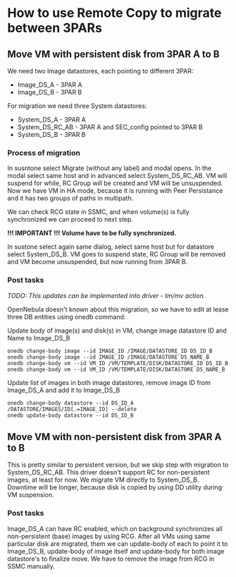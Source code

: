 # How to use Remote Copy to migrate between 3PARs

## Move VM with persistent disk from 3PAR A to B

We need two Image datastores, each pointing to different 3PAR:

- Image_DS_A - 3PAR A
- Image_DS_B - 3PAR B

For migration we need three System datastores:

- System_DS_A - 3PAR A
- System_DS_RC_AB - 3PAR A and SEC_config pointed to 3PAR B
- System_DS_B - 3PAR B

### Process of migration

In susntone select Migrate (without any label) and modal opens. In the modal select same host and in advanced select 
System_DS_RC_AB. VM will suspend for while, RC Group will be created and VM will be unsuspended. Now we have VM in HA
mode, because it is running with Peer Persistance and it has two groups of paths in multipath.

We can check RCG state in SSMC, and when volume(s) is fully synchronized we can proceed to next step.

**!!! IMPORTANT !!! Volume have to be fully synchronized.**

In sustone select again same dialog, select same host but for datastore select System_DS_B. VM goes to suspend state, 
RC Group will be removed and VM become unsuspended, but now running from 3PAR B.

### Post tasks

*TODO: This updates can be implemented into driver - tm/mv action.*

OpenNebula doesn't known about this migration, so we have to edit at lease three DB entities using onedb command:

Update body of image(s) and disk(s) in VM, change image datastore ID and Name to Image_DS_B

```
onedb change-body image --id IMAGE_ID /IMAGE/DATASTORE_ID DS_ID_B
onedb change-body image --id IMAGE_ID /IMAGE/DATASTORE DS_NAME_B
onedb change-body vm --id VM_ID /VM/TEMPLATE/DISK/DATASTORE_ID DS_ID_B
onedb change-body vm --id VM_ID /VM/TEMPLATE/DISK/DATASTORE DS_NAME_B
```

Update list of images in both image datastores, remove image ID from Image_DS_A and add it to Image_DS_B
```
onedb change-body datastore --id DS_ID_A /DATASTORE/IMAGES/ID[.=IMAGE_ID] --delete
onedb update-body datastore --id DS_ID_B
```

## Move VM with non-persistent disk from 3PAR A to B

This is pretty similar to persistent version, but we skip step with migration to System_DS_RC_AB. This driver doesn't
support RC for non-persistent images, at least for now. We migrate VM directly to System_DS_B. Downtime will be longer,
because disk is copied by using DD utility during VM suspension.

### Post tasks

Image_DS_A can have RC enabled, which on background synchronizes all non-persistent (base) images by using RCG. After
all VMs using same particular disk are migrated, them we can update-body of each to point it to Image_DS_B,
update-body of image itself and update-body for both image datastore's to finalize move. We have to remove the image
from RCG in SSMC manually.